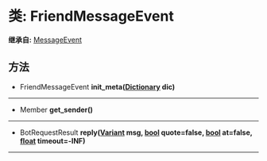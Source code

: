 # 类: FriendMessageEvent  
  
**继承自:** [MessageEvent](https://docs.godotengine.org/en/latest/classes/class_messageevent.html)  
  
## 方法 
  
- FriendMessageEvent **init_meta([Dictionary](https://docs.godotengine.org/en/latest/classes/class_dictionary.html) dic)**  
  
---  
  
- Member **get_sender()**  
  
---  
  
- BotRequestResult **reply([Variant](https://docs.godotengine.org/en/latest/classes/class_variant.html) msg, [bool](https://docs.godotengine.org/en/latest/classes/class_bool.html) quote=false, [bool](https://docs.godotengine.org/en/latest/classes/class_bool.html) at=false, [float](https://docs.godotengine.org/en/latest/classes/class_float.html) timeout=-INF)**  
  
---  
  

